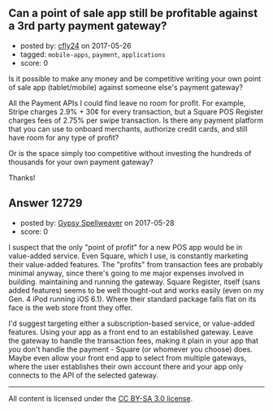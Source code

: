 ## Can a point of sale app still be profitable against a 3rd party payment gateway?

- posted by: [cfly24](https://stackexchange.com/users/5925052/cfly24) on 2017-05-26
- tagged: `mobile-apps`, `payment`, `applications`
- score: 0

Is it possible to make any money and be competitive writing your own point of sale app (tablet/mobile) against someone else's payment gateway?

All the Payment APIs I could find leave no room for profit. For example, Stripe charges 2.9% + 30¢ for every transaction, but a Square POS Register charges fees of 2.75% per swipe transaction. Is there any payment platform that you can use to onboard merchants, authorize credit cards, and still have room for any type of profit?

Or is the space simply too competitive without investing the hundreds of thousands for your own payment gateway?

Thanks!


## Answer 12729

- posted by: [Gypsy Spellweaver](https://stackexchange.com/users/9933161/gypsy-spellweaver) on 2017-05-28
- score: 0

I suspect that the only "point of profit" for a new POS app would be in value-added service. Even Square, which I use, is constantly marketing their value-added features. The "profits" from transaction fees are probably minimal anyway, since there's going to me major expenses involved in building. maintaining and running the gateway. Square Register, itself (sans added features) seems to be well thought-out and works easily (even on my Gen. 4 iPod running iOS 6.1). Where their standard package falls flat on its face is the web store front they offer.

I'd suggest targeting either a subscription-based service, or value-added features. Using your app as a front end to an established gateway. Leave the gateway to handle the transaction fees, making it plain in your app that _you_ don't handle the payment - Square (or whomever you choose) does. Maybe even allow your front end app to select from multiple gateways, where the user establishes their own account there and your app only connects to the API of the selected gateway.



---

All content is licensed under the [CC BY-SA 3.0 license](https://creativecommons.org/licenses/by-sa/3.0/).
